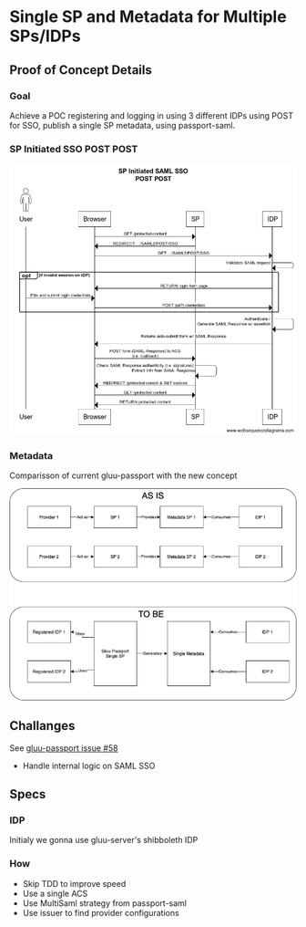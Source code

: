 # Single SP and Metadata for Multiple SPs/IDPs

## Proof of Concept Details

### Goal

Achieve a POC registering and logging in using 3 different IDPs using POST for SSO, publish a single SP metadata, using passport-saml.

### SP Initiated SSO POST POST

![SP Initiated POST POST SSO ](./docs/img/sp-initiated-post-post.png)

### Metadata

Comparisson of current gluu-passport with the new concept

![gluu passport metadata comparison](./docs/img/passport-metadata.png)

## Challanges

See [gluu-passport issue #58](https://github.com/GluuFederation/gluu-passport/issues/58)

- Handle internal logic on SAML SSO

## Specs

### IDP

Initialy we gonna use gluu-server's shibboleth IDP

### How

- Skip TDD to improve speed
- Use a single ACS 
- Use MultiSaml strategy from passport-saml
- Use issuer to find provider configurations


### 